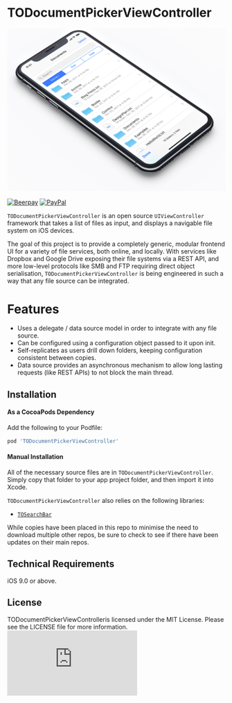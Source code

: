 # TODocumentPickerViewController

<p align="center">
<img src="https://raw.githubusercontent.com/TimOliver/TODocumentPickerViewController/master/screenshot.jpg"/>
</p>

[![Beerpay](https://beerpay.io/TimOliver/TODocumentPickerViewController/badge.svg?style=flat)](https://beerpay.io/TimOliver/TODocumentPickerViewController)
[![PayPal](https://img.shields.io/badge/paypal-donate-blue.svg)](https://www.paypal.com/cgi-bin/webscr?cmd=_s-xclick&hosted_button_id=M4RKULAVKV7K8)

`TODocumentPickerViewController`  is an open source `UIViewController` framework that takes a list of files as input, and displays a navigable file system on iOS devices.

The goal of this project is to provide a completely generic, modular frontend UI for a variety of file services, both online, and locally. With services like Dropbox and Google Drive exposing their file systems via a REST API, and more low-level protocols like SMB and FTP requiring direct object serialisation, `TODocumentPickerViewController` is being engineered in such a way that any file source can be integrated.

# Features
* Uses a delegate / data source model in order to integrate with any file source.
* Can be configured using a configuration object passed to it upon init.
* Self-replicates as users drill down folders, keeping configuration consistent between copies.
* Data source provides an asynchronous mechanism to allow long lasting requests (like REST APIs) to not block the main thread.

## Installation

#### As a CocoaPods Dependency

Add the following to your Podfile:
``` ruby
pod 'TODocumentPickerViewController'
```

#### Manual Installation

All of the necessary source files are in `TODocumentPickerViewController`. Simply copy that folder to your app project folder, and then import it into Xcode.

`TODocumentPickerViewController` also relies on the following libraries:

* [`TOSearchBar`](https://github.com/TimOliver/TOSearchBar)

While copies have been placed in this repo to minimise the need to download multiple other repos, be sure to check to see if there have been updates on their main repos.

## Technical Requirements
iOS 9.0 or above.

## License
TODocumentPickerViewControlleris licensed under the MIT License. Please see the LICENSE file for more information. ![analytics](https://ga-beacon.appspot.com/UA-5643664-16/TODocumentPickerViewController/README.md?pixel)

